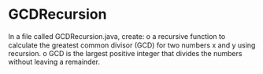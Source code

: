 # GCDRecursion

In a ﬁle called GCDRecursion.java, create:
o a recursive function to calculate the greatest common divisor (GCD)
for two numbers x and y using recursion.
o GCD is the largest positive integer that divides the numbers
without leaving a remainder.
